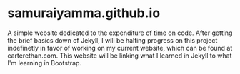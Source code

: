 # samuraiyamma.github.io
A simple website dedicated to the expenditure of time on code.
After getting the brief basics down of Jekyll, I will be halting progress on this project indefinetly in favor of working on my current website, which can be found at carterethan.com. This website will be linking what I learned in Jekyll to what I'm learning in Bootstrap.
